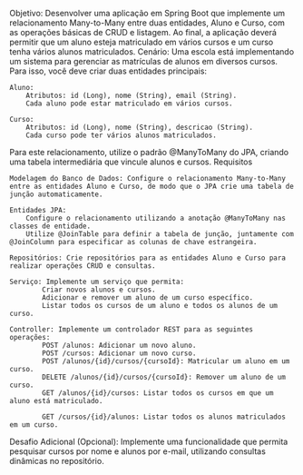 Objetivo: Desenvolver uma aplicação em Spring Boot que implemente um relacionamento Many-to-Many entre duas entidades, Aluno e Curso, com as operações básicas de CRUD e listagem. Ao final, a aplicação deverá permitir que um aluno esteja matriculado em vários cursos e um curso tenha vários alunos matriculados.
Cenário: Uma escola está implementando um sistema para gerenciar as matrículas de alunos em diversos cursos. Para isso, você deve criar duas entidades principais:

    Aluno:
        Atributos: id (Long), nome (String), email (String).
        Cada aluno pode estar matriculado em vários cursos.

    Curso:
        Atributos: id (Long), nome (String), descricao (String).
        Cada curso pode ter vários alunos matriculados.

Para este relacionamento, utilize o padrão @ManyToMany do JPA, criando uma tabela intermediária que vincule alunos e cursos.
Requisitos

    Modelagem do Banco de Dados: Configure o relacionamento Many-to-Many entre as entidades Aluno e Curso, de modo que o JPA crie uma tabela de junção automaticamente.

    Entidades JPA:
        Configure o relacionamento utilizando a anotação @ManyToMany nas classes de entidade.
        Utilize @JoinTable para definir a tabela de junção, juntamente com @JoinColumn para especificar as colunas de chave estrangeira.

    Repositórios: Crie repositórios para as entidades Aluno e Curso para realizar operações CRUD e consultas.

    Serviço: Implemente um serviço que permita:
            Criar novos alunos e cursos.
            Adicionar e remover um aluno de um curso específico.
            Listar todos os cursos de um aluno e todos os alunos de um curso.

    Controller: Implemente um controlador REST para as seguintes operações:
            POST /alunos: Adicionar um novo aluno.
            POST /cursos: Adicionar um novo curso.
            POST /alunos/{id}/cursos/{cursoId}: Matricular um aluno em um curso.
            DELETE /alunos/{id}/cursos/{cursoId}: Remover um aluno de um curso.
            GET /alunos/{id}/cursos: Listar todos os cursos em que um aluno está matriculado.

            GET /cursos/{id}/alunos: Listar todos os alunos matriculados em um curso.


Desafio Adicional (Opcional): Implemente uma funcionalidade que permita pesquisar cursos por nome e alunos por e-mail, utilizando 
consultas dinâmicas no repositório.